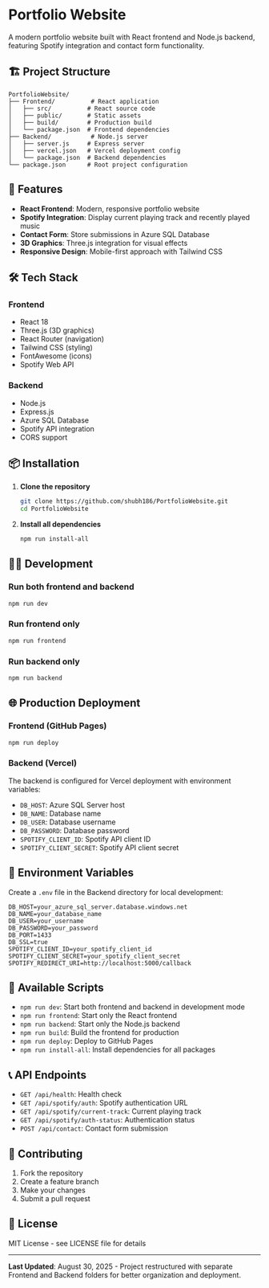 # Portfolio Website

A modern portfolio website built with React frontend and Node.js backend, featuring Spotify integration and contact form functionality.

## 🏗️ Project Structure

```
PortfolioWebsite/
├── Frontend/          # React application
│   ├── src/          # React source code
│   ├── public/       # Static assets
│   ├── build/        # Production build
│   └── package.json  # Frontend dependencies
├── Backend/           # Node.js server
│   ├── server.js     # Express server
│   ├── vercel.json   # Vercel deployment config
│   └── package.json  # Backend dependencies
└── package.json      # Root project configuration
```

## 🚀 Features

- **React Frontend**: Modern, responsive portfolio website
- **Spotify Integration**: Display current playing track and recently played music
- **Contact Form**: Store submissions in Azure SQL Database
- **3D Graphics**: Three.js integration for visual effects
- **Responsive Design**: Mobile-first approach with Tailwind CSS

## 🛠️ Tech Stack

### Frontend
- React 18
- Three.js (3D graphics)
- React Router (navigation)
- Tailwind CSS (styling)
- FontAwesome (icons)
- Spotify Web API

### Backend
- Node.js
- Express.js
- Azure SQL Database
- Spotify API integration
- CORS support

## 📦 Installation

1. **Clone the repository**
   ```bash
   git clone https://github.com/shubh186/PortfolioWebsite.git
   cd PortfolioWebsite
   ```

2. **Install all dependencies**
   ```bash
   npm run install-all
   ```

## 🏃‍♂️ Development

### Run both frontend and backend
```bash
npm run dev
```

### Run frontend only
```bash
npm run frontend
```

### Run backend only
```bash
npm run backend
```

## 🌐 Production Deployment

### Frontend (GitHub Pages)
```bash
npm run deploy
```

### Backend (Vercel)
The backend is configured for Vercel deployment with environment variables:
- `DB_HOST`: Azure SQL Server host
- `DB_NAME`: Database name
- `DB_USER`: Database username
- `DB_PASSWORD`: Database password
- `SPOTIFY_CLIENT_ID`: Spotify API client ID
- `SPOTIFY_CLIENT_SECRET`: Spotify API client secret

## 📁 Environment Variables

Create a `.env` file in the Backend directory for local development:

```env
DB_HOST=your_azure_sql_server.database.windows.net
DB_NAME=your_database_name
DB_USER=your_username
DB_PASSWORD=your_password
DB_PORT=1433
DB_SSL=true
SPOTIFY_CLIENT_ID=your_spotify_client_id
SPOTIFY_CLIENT_SECRET=your_spotify_client_secret
SPOTIFY_REDIRECT_URI=http://localhost:5000/callback
```

## 🔧 Available Scripts

- `npm run dev`: Start both frontend and backend in development mode
- `npm run frontend`: Start only the React frontend
- `npm run backend`: Start only the Node.js backend
- `npm run build`: Build the frontend for production
- `npm run deploy`: Deploy to GitHub Pages
- `npm run install-all`: Install dependencies for all packages

## 📞 API Endpoints

- `GET /api/health`: Health check
- `GET /api/spotify/auth`: Spotify authentication URL
- `GET /api/spotify/current-track`: Current playing track
- `GET /api/spotify/auth-status`: Authentication status
- `POST /api/contact`: Contact form submission

## 🤝 Contributing

1. Fork the repository
2. Create a feature branch
3. Make your changes
4. Submit a pull request

## 📄 License

MIT License - see LICENSE file for details

---

**Last Updated**: August 30, 2025 - Project restructured with separate Frontend and Backend folders for better organization and deployment.
